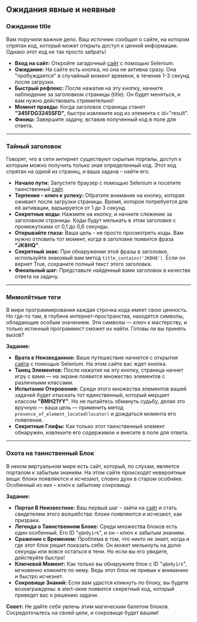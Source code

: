 ## Ожидания явные и неявные

### Ожидание title

Вам поручили важное дело. Ваш источник сообщил о сайте, на котором спрятан код, который может открыть доступ к ценной информации. Однако этот код не так просто забрать!

- **Вход на сайт:** Откройте загадочный [сайт](https://parsinger.ru/expectations/3/index.html) с помощью Selenium.
- **Ожидание:** На сайте есть кнопка, но она не активна сразу. Она "пробуждается" в случайный момент времени, в течение 1-3 секунд после загрузки.
- **Быстрый рефлекс:** После нажатия на эту кнопку, начните наблюдение за заголовком страницы (title). Он будет меняться, и вам нужно действовать стремительно!
- **Момент правды:** Когда заголовок страницы станет **"345FDG3245SFD"**, быстро извлеките код из элемента с id="result".
- **Финиш:** Завершите задачу, вставив полученный код в поле для ответа.

---

###  Тайный заголовок

Говорят, что в сети интернет существуют скрытые порталы, доступ к которым можно получить только зная определенный код. Этот код спрятан на одной из страниц, и ваша задача – найти его.

- **Начало пути:** Запустите браузер с помощью Selenium и посетите таинственный [сайт](https://parsinger.ru/expectations/4/index.html).
- **Терпение – ключ к успеху:** Обратите внимание на кнопку, которая оживает после загрузки страницы. Время, которое потребуется для её активации, варьируется от 1 до 3 секунд.
- **Секретные коды:** Нажмите на кнопку, и начните слежение за заголовком страницы. Коды будут мелькать в этом заголовке с промежутками от 0,1 до 0,6 секунды.
- **Открывайте глаза:** Ваша цель - не просто просмотреть коды. Вам нужно отловить тот момент, когда в заголовке появится фраза **"JK8HQ"**.
- **Секретный знак:** При обнаружении этой фразы в заголовке, используйте знакомый вам метод `title_contains('JK8HQ')`. Если он вернет True, сохраните полный текст этого заголовка.
- **Финальный шаг:** Представьте найденный вами заголовок в качестве ответа на задачу.

---

### Мимолётные теги

В мире программирования каждая строчка кода имеет свою ценность. Но где-то там, в глубине интернет-пространства, находятся символы, обладающие особым значением. Эти символы — ключ к мастерству, и только истинный программист сможет их найти. Готовы ли вы принять вызов?

**Задание:**
- **Врата в Неизведанное:** Ваше путешествие начнется с открытия [сайта](https://parsinger.ru/expectations/6/index.html) с помощью Selenium. На этом сайте вас ждет кнопка.
- **Танец Элементов:** После нажатия на эту кнопку, страница начнет игру с вами — на экране появится множество элементов с различными классами.
- **Испытание Откровения:** Среди этого множества элементов вашей задачей будет отыскать тот единственный, который мерцает классом **"BMH21YY"**. Но не пытайтесь обмануть судьбу, делая это вручную — ваша цель — применить метод `presence_of_element_located(locator)` и дождаться момента его появления.
- **Секретные Глифы:** Как только этот таинственный элемент обнаружен, извлеките его содержимое и внесите в поле для ответа.

---

### Охота на таинственный Блок

В неком виртуальном мире есть сайт, который, по слухам, является порталом к забытым знаниям. На этом сайте происходят невероятные вещи: блоки появляются и исчезают, словно духи в старом особняке. Особенный из них – ключ к забытому сокровищу.

**Задание:**
- **Портал В Неизвестное:** Ваш первый шаг - зайти на [сайт](https://parsinger.ru/selenium/5.9/2/index.html) и стать свидетелем этого волшебства: блоки появляются и исчезают, как призраки.
- **Легенда о Таинственном Блоке:** Среди множества блоков есть один особенный. Его ID "`qQm9y1rk`", и он – ключ к забытым знаниям.
- **Сражение с Временем:** Проблема в том, что никто не знает, когда и где этот блок решит показать себя. Он может мелькнуть на долю секунды или вовсе остаться в тени. Но если вы его увидите, действуйте быстро!
- **Ключевой Момент:** Как только вы обнаружите блок с ID "`qQm9y1rk`", мгновенно кликните по нему. Ведь этот блок не привык к вниманию и быстро исчезнет.
- **Сокровище Знаний:** Если вам удастся кликнуть по блоку, вы будете вознаграждены: в alert-окне появится секретный код, который приведет вас к решению задачи.

**Совет:** Не дайте себя увлечь этим магическим балетом блоков. Сосредоточьтесь на своей цели, и сокровище будет вашим!